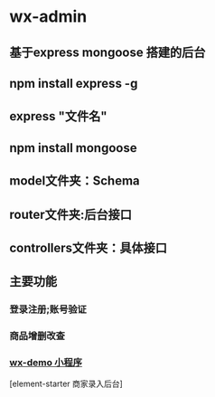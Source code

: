# wx-admin
## 基于express mongoose 搭建的后台
## npm install express -g
## express "文件名"
## npm install mongoose

## model文件夹：Schema
## router文件夹:后台接口
## controllers文件夹：具体接口


## 主要功能
### 登录注册;账号验证
### 商品增删改查
### [wx-demo 小程序](http://blog.csdn.net/guodongxiaren)         

   [element-starter 商家录入后台]

